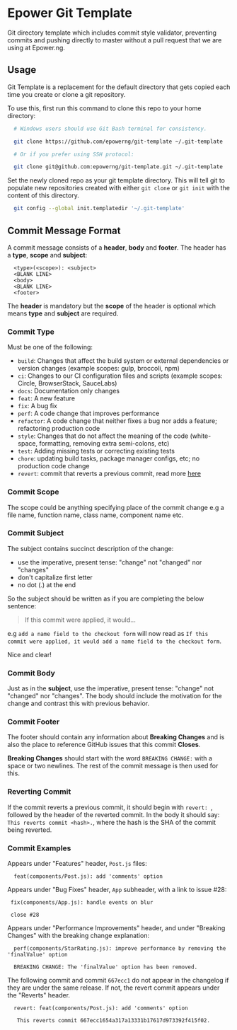 # Epower Git Template

Git directory template which includes commit style validator, preventing commits and pushing directly to master without a pull request that we are using at Epower.ng.

## Usage

Git Template is a replacement for the default directory that gets copied each time you create or clone a git repository.

To use this, first run this command to clone this repo to your home directory:

```sh
  # Windows users should use Git Bash terminal for consistency.

  git clone https://github.com/epowerng/git-template ~/.git-template

  # Or if you prefer using SSH protocol:

  git clone git@github.com:epowerng/git-template.git ~/.git-template
```

Set the newly cloned repo as your git template directory. This will tell git to populate new repositories created with either `git clone` or `git init` with the content of this directory.

```sh
  git config --global init.templatedir '~/.git-template'
```

## Commit Message Format

A commit message consists of a **header**, **body** and **footer**.  The header has a **type**, **scope** and **subject**:

```
  <type>(<scope>): <subject>
  <BLANK LINE>
  <body>
  <BLANK LINE>
  <footer>
```

The **header** is mandatory but the **scope** of the header is optional which means **type** and **subject** are required.

### Commit Type

Must be one of the following:

- `build`: Changes that affect the build system or external dependencies or version changes (example scopes: gulp, broccoli, npm)
- `ci`: Changes to our CI configuration files and scripts (example scopes: Circle, BrowserStack, SauceLabs)
- `docs`: Documentation only changes
- `feat`: A new feature
- `fix`: A bug fix
- `perf`: A code change that improves performance
- `refactor`: A code change that neither fixes a bug nor adds a feature; refactoring production code
- `style`: Changes that do not affect the meaning of the code (white-space, formatting, removing extra semi-colons, etc)
- `test`: Adding missing tests or correcting existing tests
- `chore`: updating build tasks, package manager configs, etc; no production code change
- `revert`: commit that reverts a previous commit, read more [here](#reverting-commit)

### Commit Scope

The scope could be anything specifying place of the commit change e.g a file name, function name, class name, component name etc.

### Commit Subject

The subject contains succinct description of the change:

- use the imperative, present tense: "change" not "changed" nor "changes"
- don't capitalize first letter
- no dot (.) at the end

So the subject should be written as if you are completing the below sentence:

> If this commit were applied, it would...

e.g `add a name field to the checkout form` will now read as `If this commit were applied, it would add a name field to the checkout form`.

Nice and clear!

### Commit Body

Just as in the **subject**, use the imperative, present tense: "change" not "changed" nor "changes".
The body should include the motivation for the change and contrast this with previous behavior.

### Commit Footer

The footer should contain any information about **Breaking Changes** and is also the place to
reference GitHub issues that this commit **Closes**.

**Breaking Changes** should start with the word `BREAKING CHANGE:` with a space or two newlines. The rest of the commit message is then used for this.

### Reverting Commit

If the commit reverts a previous commit, it should begin with `revert: `, followed by the header of the reverted commit. In the body it should say: `This reverts commit <hash>.`, where the hash is the SHA of the commit being reverted.

### Commit Examples

Appears under "Features" header, `Post.js` files:

```
  feat(components/Post.js): add 'comments' option
```

Appears under "Bug Fixes" header, `App` subheader, with a link to issue #28:

```
 fix(components/App.js): handle events on blur

 close #28
```

Appears under "Performance Improvements" header, and under "Breaking Changes" with the breaking change explanation:

```
  perf(components/StarRating.js): improve performance by removing the 'finalValue' option

  BREAKING CHANGE: The 'finalValue' option has been removed.
```

The following commit and commit `667ecc1` do not appear in the changelog if they are under the same release. If not, the revert commit appears under the "Reverts" header.

```
  revert: feat(components/Post.js): add 'comments' option

   This reverts commit 667ecc1654a317a13331b17617d973392f415f02.
```
